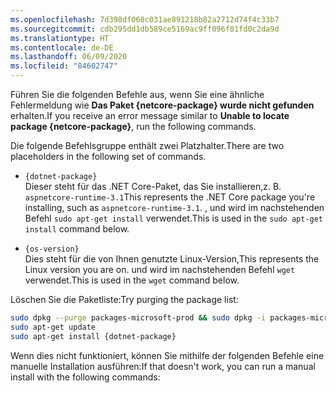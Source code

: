 ```yaml
---
ms.openlocfilehash: 7d398df060c031ae891218b82a2712d74f4c33b7
ms.sourcegitcommit: cdb295dd1db589ce5169ac9ff096f01fd0c2da9d
ms.translationtype: HT
ms.contentlocale: de-DE
ms.lasthandoff: 06/09/2020
ms.locfileid: "84602747"
---
```


<span data-ttu-id="c6703-101">Führen Sie die folgenden Befehle aus, wenn Sie eine ähnliche Fehlermeldung wie **Das Paket {netcore-package} wurde nicht gefunden** erhalten.</span><span class="sxs-lookup"><span data-stu-id="c6703-101">If you receive an error message similar to **Unable to locate package {netcore-package}**, run the following commands.</span></span>

<span data-ttu-id="c6703-102">Die folgende Befehlsgruppe enthält zwei Platzhalter.</span><span class="sxs-lookup"><span data-stu-id="c6703-102">There are two placeholders in the following set of commands.</span></span>

- `{dotnet-package}`\
<span data-ttu-id="c6703-103">Dieser steht für das .NET Core-Paket, das Sie installieren,z. B. `aspnetcore-runtime-3.1`</span><span class="sxs-lookup"><span data-stu-id="c6703-103">This represents the .NET Core package you're installing, such as `aspnetcore-runtime-3.1`.</span></span> <span data-ttu-id="c6703-104">, und wird im nachstehenden Befehl `sudo apt-get install` verwendet.</span><span class="sxs-lookup"><span data-stu-id="c6703-104">This is used in the `sudo apt-get install` command below.</span></span>

- `{os-version}`\
<span data-ttu-id="c6703-105">Dies steht für die von Ihnen genutzte Linux-Version,</span><span class="sxs-lookup"><span data-stu-id="c6703-105">This represents the Linux version you are on.</span></span> <span data-ttu-id="c6703-106">und wird im nachstehenden Befehl `wget` verwendet.</span><span class="sxs-lookup"><span data-stu-id="c6703-106">This is used in the `wget` command below.</span></span>

<span data-ttu-id="c6703-107">Löschen Sie die Paketliste:</span><span class="sxs-lookup"><span data-stu-id="c6703-107">Try purging the package list:</span></span>

```bash
sudo dpkg --purge packages-microsoft-prod && sudo dpkg -i packages-microsoft-prod.deb
sudo apt-get update
sudo apt-get install {dotnet-package}
```

<span data-ttu-id="c6703-108">Wenn dies nicht funktioniert, können Sie mithilfe der folgenden Befehle eine manuelle Installation ausführen:</span><span class="sxs-lookup"><span data-stu-id="c6703-108">If that doesn't work, you can run a manual install with the following commands:</span></span>
